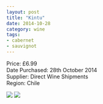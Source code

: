 ```yaml
---
layout: post
title: "Kintu"
date: 2014-10-28 
category: wine
tags:
- cabernet
- sauvignot
---
```


Price: £6.99  
Date Purchased: 28th October 2014  
Supplier: Direct Wine Shipments  
Region: Chile  

![](/images/wine/2015-04-13-kintu-1.jpg)
![](/images/wine/2015-04-13-kintu-2.jpg)
